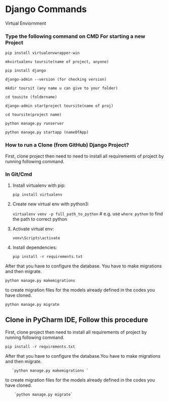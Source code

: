 
#  Django Commands
   Virtual Enviornment
### Type the following command on CMD For starting a new Project 

 ` pip install virtualenvwrapper-win `
 
` mkvirtualenv toursite(name of project, anyone) `

` pip install django `

` django-admin --version (for checking version) `

` mkdir toursit (any name u can give to your folder) `

` cd tousite (foldername) `

` django-admin startproject toursite(name of proj) `

` cd toursite(project name) `

` python manage.py runserver `

` python manage.py startapp (nameOfApp) `

### How to run a Clone (from GitHub) Django Project?

First, clone project then need to need to install all requirements of project by running following command.

### In Git/Cmd

1. Install virtualenv with pip:

    ```pip install virtualenv```
2. Create new virtual env with python3:

    ```virtualenv venv -p full_path_to_python``` # e.g. use `where python` to find the path to correct python    
3. Activate virtual env:

    ```venv\Scripts\activate```

4. Install dependencies:

   ```pip install -r requirements.txt```

After that you have to configure the database. You have to make migrations and then migrate.

   `python manage.py makemigrations`

to create migration files for the models already defined in the codes you have cloned.

  `python manage.py migrate`
  
## Clone in PyCharm IDE, Follow this procedure
       
First, clone project then need to install all requirements of project by running following command.

`pip install -r requirements.txt`

After that you have to configure the database.You have to make migrations and then migrate.

       `python manage.py makemigrations `

to create migration files for the models already defined in the codes you have cloned.

        `python manage.py migrate`


